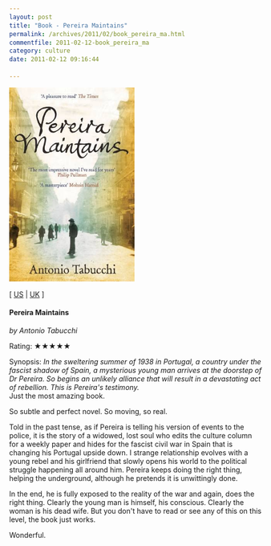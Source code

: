 ```yaml
---
layout: post
title: "Book - Pereira Maintains"
permalink: /archives/2011/02/book_pereira_ma.html
commentfile: 2011-02-12-book_pereira_ma
category: culture
date: 2011-02-12 09:16:44

---
```


<img class="photo right" src="/assets/images/1847679366.jpg" width="250" alt="Pereira Maintains cover" />

\[ [US](http://www.amazon.com/o/asin/1847679366) | [UK](http://www.amazon.co.uk/o/asin/1847679366) \]

#### Pereira Maintains

<em>by Antonio Tabucchi</em>

Rating: ★★★★★

<div class="book_synopsis">
Synopsis: <em>In the sweltering summer of 1938 in Portugal, a country under the fascist shadow of Spain, a mysterious young man arrives at the doorstep of Dr Pereira. So begins an unlikely alliance that will result in a devastating act of rebellion. This is Pereira's testimony.</em>

</div>
Just the most amazing book.

So subtle and perfect novel. So moving, so real.

Told in the past tense, as if Pereira is telling his version of events to the police, it is the story of a widowed, lost soul who edits the culture column for a weekly paper and hides for the fascist civil war in Spain that is changing his Portugal upside down. I strange relationship evolves with a young rebel and his girlfriend that slowly opens his world to the political struggle happening all around him. Pereira keeps doing the right thing, helping the underground, although he pretends it is unwittingly done.

In the end, he is fully exposed to the reality of the war and again, does the right thing. Clearly the young man is himself, his conscious. Clearly the woman is his dead wife. But you don't have to read or see any of this on this level, the book just works.

Wonderful.
